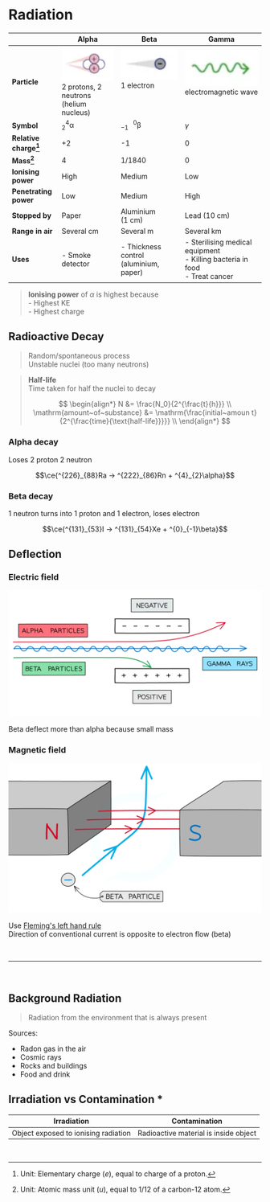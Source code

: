 # Radiation

|                         | Alpha                                                                                              | Beta                                                                                  | Gamma                                                                               |
| ----------------------- | -------------------------------------------------------------------------------------------------- | ------------------------------------------------------------------------------------- | ----------------------------------------------------------------------------------- |
| **Particle**            | ![Alpha particle](images/radiation-alpha-particle.png) <br> 2 protons, 2 neutrons (helium nucleus) | ![Beta particle](images/radiation-beta-particle.png) <br> 1 electron <br><br><br><br> | ![Gamma ray](images/radiation-gamma-ray.png) <br> electromagnetic wave <br><br><br> |
| **Symbol**              | $\mathrm{^{4}_{2}\alpha}$                                                                          | $\mathrm{^{~~~0}_{-1}\beta}$                                                          | $\gamma$                                                                            |
| **Relative charge[^1]** | +2                                                                                                 | -1                                                                                    | 0                                                                                   |
| **Mass[^2]**            | 4                                                                                                  | 1/1840                                                                                | 0                                                                                   |
| **Ionising power**      | High                                                                                               | Medium                                                                                | Low                                                                                 |
| **Penetrating power**   | Low                                                                                                | Medium                                                                                | High                                                                                |
| **Stopped by**          | Paper                                                                                              | Aluminium <nobr>(1 cm)</nobr>                                                         | Lead <nobr>(10 cm)</nobr>                                                           |
| **Range in air**        | Several cm                                                                                         | Several m                                                                             | Several km                                                                          |
| **Uses**                | - Smoke detector                                                                                   | - Thickness control (aluminium, paper)                                                | - Sterilising medical equipment <br> - Killing bacteria in food <br> - Treat cancer |

> **Ionising power** of $\alpha$ is highest because\
> \- Highest KE \
> \- Highest charge

## Radioactive Decay

> Random/spontaneous process \
> Unstable nuclei (too many neutrons)

> **Half-life** \
> Time taken for half the nuclei to decay
>
> $$
> \begin{align*}
>   N &= \frac{N_0}{2^{\frac{t}{h}}} \\
>   \mathrm{amount~of~substance} &= \mathrm{\frac{initial~amoun t}{2^{\frac{time}{\text{half-life}}}}} \\
> \end{align*}
> $$

### Alpha decay

Loses 2 proton 2 neutron

$$\ce{^{226}_{88}Ra -> ^{222}_{86}Rn + ^{4}_{2}\alpha}$$

### Beta decay

1 neutron turns into 1 proton and 1 electron, loses electron

$$\ce{^{131}_{53}I -> ^{131}_{54}Xe + ^{0}_{-1}\beta}$$

## Deflection

### Electric field

![Deflection of radiation in an electric field](images/particle-deflection-electric-field.png)

Beta deflect more than alpha because small mass

### Magnetic field

![Deflection of radiation in an magnetic field](images/particle-deflection-magnetic-field.png)

Use [Fleming's left hand rule](./magnetic-fields.md#flemings-left-hand-rule) \
Direction of conventional current is opposite to electron flow (beta)

<br>

---

<br>

## Background Radiation

> Radiation from the environment that is always present

<p></p>
Sources:

-   Radon gas in the air
-   Cosmic rays
-   Rocks and buildings
-   Food and drink

## Irradiation vs Contamination \*

| Irradiation                          | Contamination                         |
| ------------------------------------ | ------------------------------------- |
| Object exposed to ionising radiation | Radioactive material is inside object |

<br>

[^1]: Unit: Elementary charge $(e)$, equal to charge of a proton.
[^2]: Unit: Atomic mass unit $(u)$, equal to 1/12 of a carbon-12 atom.

